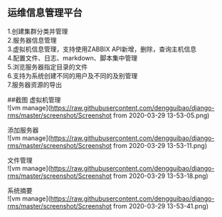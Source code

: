 ## 运维信息管理平台
1.创建集群分类并管理  
2.服务器信息管理  
3.虚拟机信息管理，支持使用ZABBIX API新增，删除，查询主机信息  
4.配置文件、日志、markdown、脚本集中管理  
5.浏览服务器指定目录的文件  
6.支持为系统创建不同的用户及不同的及别管理  
7.服务器资源的导出  

##截图
虚拟机管理  
![vm manage](https://raw.githubusercontent.com/dengguibao/django-rms/master/screenshot/Screenshot from 2020-03-29 13-53-05.png)

添加服务器  
![vm manage](https://raw.githubusercontent.com/dengguibao/django-rms/master/screenshot/Screenshot from 2020-03-29 13-53-11.png)

文件管理  
![vm manage](https://raw.githubusercontent.com/dengguibao/django-rms/master/screenshot/Screenshot from 2020-03-29 13-53-18.png)

系统摘要  
![vm manage](https://raw.githubusercontent.com/dengguibao/django-rms/master/screenshot/Screenshot from 2020-03-29 13-53-41.png)